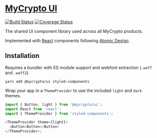 # [MyCrypto UI](https://mycryptobuilds.com/storybook)

[![Build Status](https://travis-ci.org/MyCryptoHQ/ui.svg?branch=master)](https://travis-ci.org/MyCryptoHQ/ui)
[![Coverage Status](https://coveralls.io/repos/github/MyCryptoHQ/ui/badge.svg?branch=master)](https://coveralls.io/github/MyCryptoHQ/ui?branch=master)

The shared UI component library used across all MyCrypto products.

Implemented with [React](https://github.com/facebook/react) components following [Atomic Design](http://atomicdesign.bradfrost.com/).

## Installation

Requires a bundler with ES module support and webfont extraction (`.woff` and `.woff2`).

`yarn add @mycrypto/ui styled-components`

Wrap your app in a `ThemeProvider` to use the included `light` and `dark` themes.

```js
import { Button, light } from '@mycrypto/ui';
import React from 'react';
import { ThemeProvider } from 'styled-components';

<ThemeProvider theme={light}>
  <Button>Button</Button>
</ThemeProvider>;
```
